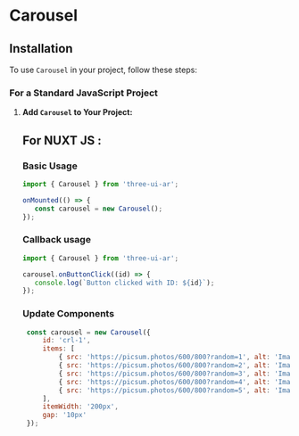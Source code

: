 # Carousel

## Installation

To use `Carousel` in your project, follow these steps:

### For a Standard JavaScript Project

1. **Add `Carousel` to Your Project:**

   ## For NUXT JS :
   ### Basic Usage
   ```js
   import { Carousel } from 'three-ui-ar';

   onMounted(() => {
      const carousel = new Carousel();   
   });
   ```

   ### Callback usage
   ```js
   import { Carousel } from 'three-ui-ar';

   carousel.onButtonClick((id) => {
      console.log(`Button clicked with ID: ${id}`);
   });
   ```

   ### Update Components
   ```js
    const carousel = new Carousel({
        id: 'crl-1',
        items: [
            { src: 'https://picsum.photos/600/800?random=1', alt: 'Image 1' },
            { src: 'https://picsum.photos/600/800?random=2', alt: 'Image 2' },
            { src: 'https://picsum.photos/600/800?random=3', alt: 'Image 3' },
            { src: 'https://picsum.photos/600/800?random=4', alt: 'Image 4' },
            { src: 'https://picsum.photos/600/800?random=5', alt: 'Image 5' }
        ],
        itemWidth: '200px',
        gap: '10px'
    });

   ```